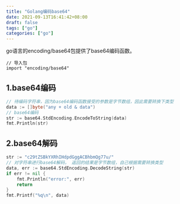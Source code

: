 ```yaml
---
title: "Golang编码base64"
date: 2021-09-13T16:41:42+08:00
draft: false
tags: ["go"]
categories: ["go"]
---
```


go语言的encoding/base64包提供了base64编码函数。

```
// 导入包
import "encoding/base64"
```

## 1.base64编码

```go
// 待编码字符串，因为base64编码函数接受的参数是字节数组，因此需要转换下类型
data := []byte("any + old & data")
// base64编码
str := base64.StdEncoding.EncodeToString(data)
fmt.Println(str)
```

## 2.base64解码

```go
str := "c29tZSBkYXRhIHdpdGggACBhbmQg77u/"
// 对字符串进行base64解码， 返回的结果是字节数组，自己根据需要转换类型
data, err := base64.StdEncoding.DecodeString(str)
if err != nil {
    fmt.Println("error:", err)
    return
}
fmt.Printf("%q\n", data)
```
